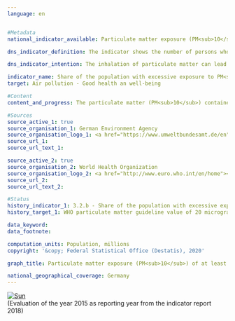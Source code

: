 ```yaml
---                   
language: en                   


#Metadata                   
national_indicator_available: Particulate matter exposure (PM<sub>10</sub>) of at least 20 μg per m<sup>3</sup> of air on average per year                   

dns_indicator_definition: The indicator shows the number of persons who are exposed at their place of residence to an annual average of more than 20 micrograms (μg) of PM<sub>10</sub> particulate matter (dust particles with a diameter less than 10 μm) per cubic metre (m³) of air (only background pollution, without local sources)<sub> Text from the Indicator Report 2018</sub>                   

dns_indicator_intention: The inhalation of particulate matter can lead for instance to respiratory diseases (e.g. chronic obstructive pulmonary disease (COPD) or lung cancer) and cardiovascular diseases (e.g. heart attack). To better protect their health, by the year 2030 it should consequently be achieved that nobody will be exposed to an annual mean of more than 20 micrograms (μg) of particulate matter PM<sub>10</sub> per cubic metre of air at their place of residence (guideline value of the World Health Organization).<sub> Text from the Indicator Report 2018</sub>                   

indicator_name: Share of the population with excessive exposure to PM<sub>10</sub> in Germany                   
target: Air pollution - Good health an well-being                   

#Content                    
content_and_progress: The particulate matter (PM<sub>10</sub>) contained in the air is recorded at more than 370 air measurement stations in both metropolitan and rural regions of Germany. However, the computation of this indicator takes account only of those measuring stations that are not exposed to direct particulate matter emissions e.g. from transport, as these map only elevated peak values (“hot spots”) rather than general pollution levels. This recorded data which is called background pollution is combined with geographical information to determine the number of persons who are exposed to an average annual particulate matter pollution of more than 20 μg per m³ of air at their place of residence. Since the modelled calculation is based only on measuring stations that are not exposed to direct particular matter emissions from local sources, it may well be assumed that the indicator underestimates the level of pollution.<br><br>Rather than indicating nationwide compliance with the guideline value, the indicator merely shows that the value is not exceeded at the population’s places of residence. Neither does it give any indication of the exposure level of the population in total nor its variation in the course of the year. In addition, this indicator makes no provision for the separate analysis of pollution caused by finer particulate matter particles (PM<sub>2,5</sub> and PM<sub>0,1</sub>).<br><br>Particulate matter is mainly generated during the combustion processes of fossil fuels such as heating, in industrial plants or road traffic. Besides these primary sources, particulate matter can also be a secondary product of the chemical reaction of air pollutants, e.g. from agriculture.<br><br>The last few years have seen a significant reduction in particulate matter pollution caused by PM<sub>10</sub>. While in 2007 the average pollution exposure of the population was still 20.7 μg per m³ of air, in 2015 it was just 16.5 μg per m³. During the same period, the number of people exposed to an annual average of more than 20 μg PM<sub>10</sub> per m³ of air at their place of residence has also fallen considerably – from around 50 million people in 2007 to only around 4 million people in 2015. Part of the sharp decline between 2014 and 2015 is presumably due to the fact that there were exceptionally few periods of air stagnation in 2015.<br><br>If the average development of the past few years continues, it is likely that the achieved target of exposing the population nationwide to a background particulate matter pollution of less than 20 micrograms per cubic meter of air on an annual average can be sustained.<sub> Text from the Indicator Report 2018</sub>                   

#Sources
source_active_1: true                           
source_organisation_1: German Environment Agency                           
source_organisation_logo_1: <a href="https://www.umweltbundesamt.de/en"><img src="https://g205sdgs.github.io/sdg-indicators/public/logosEn/uba.png" alt="Logo UBA" title="Click here to visit the homepage of the organization" /></a>                           
source_url_1:                            
source_url_text_1:                            

source_active_2: true                           
source_organisation_2: World Health Organization                           
source_organisation_logo_2: <a href="http://www.euro.who.int/en/home"><img src="https://g205sdgs.github.io/sdg-indicators/public/logosEn/who.png" alt="Logo WHO" title="Click here to visit the homepage of the organization" /></a>                           
source_url_2:                            
source_url_text_2:                            

#Status                   
history_indicator_1: 3.2.b - Share of the population with excessive exposure to PM<sub>10</sub> in Germany                   
history_target_1: WHO particulate matter guideline value of 20 micrograms/ cubic metre for PM<sub>10</sub> to be adhered to as widely as possible by 2030 

data_keyword:                    
data_footnote:                    

computation_units: Population, millions                   
copyright: '&copy; Federal Statistical Office (Destatis), 2020'                   

graph_title: Particulate matter exposure (PM<sub>10</sub>) of at least 20 μg per m<sup>3</sup> of air on average per year                   

national_geographical_coverage: Germany                   
---
```

<div>                           
  <div class="my-header">                           
    <a href="https://sustainabledevelopment-deutschland.github.io/en/status/"><img src="https://g205sdgs.github.io/sdg-indicators/public/Wettersymbole/Sonne.png" title="If the trend continues, the target value will be met or the difference between the target value and the current value will be less than 5&nbsp;%" alt="Sun" />                           
    </a>                           
  </div>
  <div class="my-header-note">
    <span>(Evaluation of the year 2015 as reporting year from the indicator report 2018)</span>
  </div>                           
</div>